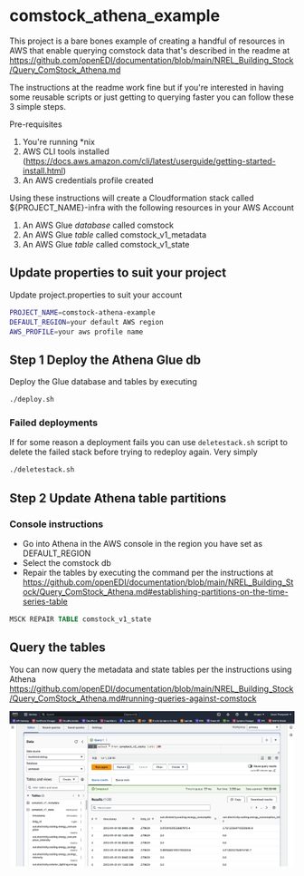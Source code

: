 # comstock_athena_example
This project is a bare bones example of creating a handful of resources in AWS that enable querying comstock data that's described in the readme at https://github.com/openEDI/documentation/blob/main/NREL_Building_Stock/Query_ComStock_Athena.md

The instructions at the readme work fine but if you're interested in having some reusable scripts or just getting to querying faster you can follow these 3 simple steps.

Pre-requisites
1. You're running *nix
2. AWS CLI tools installed (https://docs.aws.amazon.com/cli/latest/userguide/getting-started-install.html)
3. An AWS credentials profile created 

Using these instructions will create a Cloudformation stack called ${PROJECT_NAME}-infra with the following resources in your AWS Account
1. An AWS Glue _database_ called comstock
2. An AWS Glue _table_ called comstock_v1_metadata
3. An AWS Glue _table_ called comstock_v1_state

## Update properties to suit your project
Update project.properties to suit your account
```bash
PROJECT_NAME=comstock-athena-example
DEFAULT_REGION=your default AWS region
AWS_PROFILE=your aws profile name
```

## Step 1 Deploy the Athena Glue db
Deploy the Glue database and tables by executing

```bash
./deploy.sh
``````

### Failed deployments
If for some reason a deployment fails you can use ```deletestack.sh``` script to delete the failed stack before trying to redeploy again.  Very simply

```bash
./deletestack.sh
```

## Step 2 Update Athena table partitions

### Console instructions
- Go into Athena in the AWS console in the region you have set as DEFAULT_REGION
- Select the comstock db
- Repair the tables by executing the command per the instructions at https://github.com/openEDI/documentation/blob/main/NREL_Building_Stock/Query_ComStock_Athena.md#establishing-partitions-on-the-time-series-table

```sql
MSCK REPAIR TABLE comstock_v1_state
```

## Query the tables
You can now query the metadata and state tables per the instructions using Athena
https://github.com/openEDI/documentation/blob/main/NREL_Building_Stock/Query_ComStock_Athena.md#running-queries-against-comstock

![](finished_view.png)
